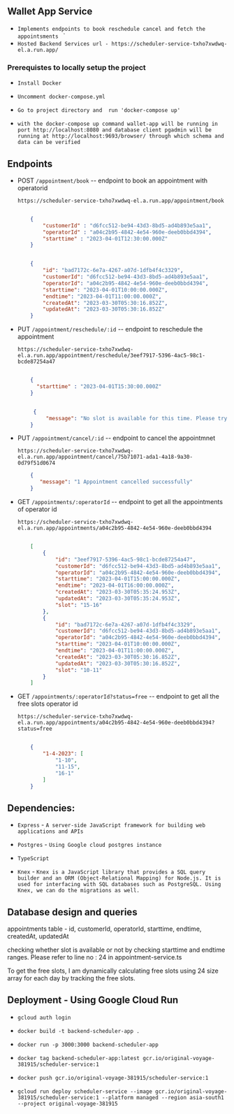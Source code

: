 
## Wallet App Service

- `Implements endpoints to book reschedule cancel and fetch the appointsments `
` 
- `Hosted Backend Services url - https://scheduler-service-txho7xwdwq-el.a.run.app/` 

### Prerequistes to locally setup the project

- `Install Docker`

- `Uncomment docker-compose.yml`

- `Go to project directory and  run 'docker-compose up'`

- `with the docker-compose up command wallet-app will be running in port http://localhost:8080 and database client pgadmin will be running at http://localhost:9693/browser/ through which schema and data can be verified`


## Endpoints

 - POST `/appointment/book` -- endpoint to book an appointment with operatorid 

    `https://scheduler-service-txho7xwdwq-el.a.run.app/appointment/book`

    ```json Request

        {
            "customerId" : "d6fcc512-be94-43d3-8bd5-ad4b893e5aa1",
            "operatorId" : "a04c2b95-4842-4e54-960e-deeb0bbd4394",
            "starttime" : "2023-04-01T12:30:00.000Z"
        }

    ```

    ```json Response

        {
            "id": "bad7172c-6e7a-4267-a07d-1dfb4f4c3329",
            "customerId": "d6fcc512-be94-43d3-8bd5-ad4b893e5aa1",
            "operatorId": "a04c2b95-4842-4e54-960e-deeb0bbd4394",
            "starttime": "2023-04-01T10:00:00.000Z",
            "endtime": "2023-04-01T11:00:00.000Z",
            "createdAt": "2023-03-30T05:30:16.852Z",
            "updatedAt": "2023-03-30T05:30:16.852Z"
        }

    ```



 - PUT `/appointment/reschedule/:id` -- endpoint to reschedule the appointment

    `https://scheduler-service-txho7xwdwq-el.a.run.app/appointment/reschedule/3eef7917-5396-4ac5-98c1-bcde87254a47`

    ```json Request

        {
          "starttime" : "2023-04-01T15:30:00.000Z"
        }

    ```

    ```json Response

         {
             "message": "No slot is available for this time. Please try to reschedule with different slot"
        }

    ```

 - PUT `/appointment/cancel/:id` -- endpoint to cancel the appointmnet
      
    `https://scheduler-service-txho7xwdwq-el.a.run.app/appointment/cancel/75b71071-ada1-4a18-9a30-0d79f51d0674`


    ```json Response
        {
           "message": "1 Appointment cancelled successfully"
        }
    ```

 - GET `/appointments/:operatorId` -- endpoint to get all the appointments of operator id

   `https://scheduler-service-txho7xwdwq-el.a.run.app/appointments/a04c2b95-4842-4e54-960e-deeb0bbd4394`

    ```json Response

        [
            {
                "id": "3eef7917-5396-4ac5-98c1-bcde87254a47",
                "customerId": "d6fcc512-be94-43d3-8bd5-ad4b893e5aa1",
                "operatorId": "a04c2b95-4842-4e54-960e-deeb0bbd4394",
                "starttime": "2023-04-01T15:00:00.000Z",
                "endtime": "2023-04-01T16:00:00.000Z",
                "createdAt": "2023-03-30T05:35:24.953Z",
                "updatedAt": "2023-03-30T05:35:24.953Z",
                "slot": "15-16"
            },
            {
                "id": "bad7172c-6e7a-4267-a07d-1dfb4f4c3329",
                "customerId": "d6fcc512-be94-43d3-8bd5-ad4b893e5aa1",
                "operatorId": "a04c2b95-4842-4e54-960e-deeb0bbd4394",
                "starttime": "2023-04-01T10:00:00.000Z",
                "endtime": "2023-04-01T11:00:00.000Z",
                "createdAt": "2023-03-30T05:30:16.852Z",
                "updatedAt": "2023-03-30T05:30:16.852Z",
                "slot": "10-11"
            }
        ]

    ```
- GET `/appointments/:operatorId?status=free` -- endpoint to get all the free slots operator id

   `https://scheduler-service-txho7xwdwq-el.a.run.app/appointments/a04c2b95-4842-4e54-960e-deeb0bbd4394?status=free`

    ```json Response

        {
            "1-4-2023": [
                "1-10",
                "11-15",
                "16-1"
            ]
        }
    ```
 


## Dependencies:

- `Express` - `A server-side JavaScript framework for building web applications and APIs`

- `Postgres` - `Using Google cloud postgres instance`

- `TypeScript`

- `Knex` - `Knex is a JavaScript library that provides a SQL query builder and an ORM (Object-Relational Mapping) for Node.js. It is used for interfacing with SQL databases such as PostgreSQL. Using Knex, we can do the migrations as well.`


## Database design and queries

appointments table - id, customerId, operatorId, starttime, endtime, createdAt, updatedAt

checking whether slot is available or not by checking starttime and endtime ranges. Please refer to line no : 24 in appointment-service.ts

To get the free slots, I am dynamically calculating free slots using 24 size array for each day by tracking the free slots.

## Deployment  - Using Google Cloud Run

- `gcloud auth login`

- `docker build -t backend-scheduler-app .`

- `docker run -p 3000:3000 backend-scheduler-app`

- `docker tag backend-scheduler-app:latest gcr.io/original-voyage-381915/scheduler-service:1`

- `docker push gcr.io/original-voyage-381915/scheduler-service:1` 

- `gcloud run deploy scheduler-service --image gcr.io/original-voyage-381915/scheduler-service:1 --platform managed --region asia-south1 --project original-voyage-381915`




 